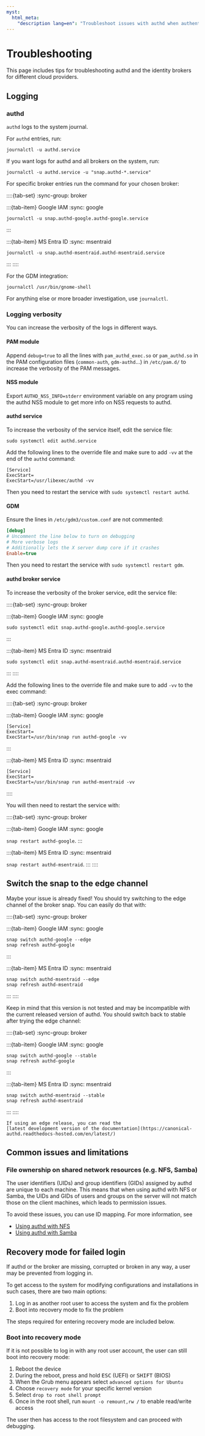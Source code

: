```yaml
---
myst:
  html_meta:
    "description lang=en": "Troubleshoot issues with authd when authenticating Ubuntu devices with cloud identity providers like Google IAM and Microsoft Entra ID."
---
```


# Troubleshooting

This page includes tips for troubleshooting authd and the identity
brokers for different cloud providers.

## Logging

### authd

```authd``` logs to the system journal.

For ```authd``` entries, run:

```shell
journalctl -u authd.service
```

If you want logs for authd and all brokers on the system, run:

```shell
journalctl -u authd.service -u "snap.authd-*.service"
```

For specific broker entries run the command for your chosen broker:

::::{tab-set}
:sync-group: broker

:::{tab-item} Google IAM
:sync: google

```shell
journalctl -u snap.authd-google.authd-google.service
```
:::

:::{tab-item} MS Entra ID
:sync: msentraid

```shell
journalctl -u snap.authd-msentraid.authd-msentraid.service
```
:::
::::


For the GDM integration:

```shell
journalctl /usr/bin/gnome-shell
```

For anything else or more broader investigation, use ```journalctl```.

### Logging verbosity

You can increase the verbosity of the logs in different ways.

#### PAM module

Append ```debug=true``` to all the lines with `pam_authd_exec.so` or `pam_authd.so` in the PAM configuration files (`common-auth`, `gdm-authd`...) in ```/etc/pam.d/``` to increase the verbosity of the PAM messages.

#### NSS module

Export `AUTHD_NSS_INFO=stderr` environment variable on any program using the authd NSS module to get more info on NSS requests to authd.

#### authd service

To increase the verbosity of the service itself, edit the service file:

```shell
sudo systemctl edit authd.service
```

Add the following lines to the override file and make sure to add `-vv` at the end of the `authd` command:

```
[Service]
ExecStart=
ExecStart=/usr/libexec/authd -vv
```

Then you need to restart the service with `sudo systemctl restart authd`.

#### GDM

Ensure the lines in `/etc/gdm3/custom.conf` are not commented:

```ini
[debug]
# Uncomment the line below to turn on debugging
# More verbose logs
# Additionally lets the X server dump core if it crashes
Enable=true
```

Then you need to restart the service with `sudo systemctl restart gdm`.

#### authd broker service


To increase the verbosity of the broker service, edit the service file:

::::{tab-set}
:sync-group: broker

:::{tab-item} Google IAM
:sync: google

```shell
sudo systemctl edit snap.authd-google.authd-google.service
```
:::

:::{tab-item} MS Entra ID
:sync: msentraid

```shell
sudo systemctl edit snap.authd-msentraid.authd-msentraid.service
```
:::
::::

Add the following lines to the override file and make sure to add `-vv` to the exec command:

::::{tab-set}
:sync-group: broker

:::{tab-item} Google IAM
:sync: google

```
[Service]
ExecStart=
ExecStart=/usr/bin/snap run authd-google -vv
```
:::

:::{tab-item} MS Entra ID
:sync: msentraid

```
[Service]
ExecStart=
ExecStart=/usr/bin/snap run authd-msentraid -vv
```
::::

You will then need to restart the service with:

::::{tab-set}
:sync-group: broker

:::{tab-item} Google IAM
:sync: google

`snap restart authd-google`.
:::

:::{tab-item} MS Entra ID
:sync: msentraid

`snap restart authd-msentraid`.
:::
::::

## Switch the snap to the edge channel

Maybe your issue is already fixed! You should try switching to the edge channel of the broker snap. You can easily do that with:

::::{tab-set}
:sync-group: broker

:::{tab-item} Google IAM
:sync: google

```shell
snap switch authd-google --edge
snap refresh authd-google
```
:::

:::{tab-item} MS Entra ID
:sync: msentraid

```shell
snap switch authd-msentraid --edge
snap refresh authd-msentraid
```
:::
::::

Keep in mind that this version is not tested and may be incompatible with the current released version of authd. You should switch back to stable after trying the edge channel:

::::{tab-set}
:sync-group: broker

:::{tab-item} Google IAM
:sync: google

```shell
snap switch authd-google --stable
snap refresh authd-google
```
:::

:::{tab-item} MS Entra ID
:sync: msentraid

```shell
snap switch authd-msentraid --stable
snap refresh authd-msentraid
```
:::
::::

```{note}
If using an edge release, you can read the
[latest development version of the documentation](https://canonical-authd.readthedocs-hosted.com/en/latest/)
```

## Common issues and limitations

### File ownership on shared network resources (e.g. NFS, Samba)

The user identifiers (UIDs) and group identifiers (GIDs) assigned by authd are
unique to each machine. This means that when using authd with NFS or Samba, the
UIDs and GIDs of users and groups on the server will not match those on the
client machines, which leads to permission issues.

To avoid these issues, you can use ID mapping. For more information, see
* [Using authd with NFS](../howto/use-with-nfs)
* [Using authd with Samba](../howto/use-with-samba)

## Recovery mode for failed login

If authd or the broker are missing, corrupted or broken in any way, a user may
be prevented from logging in.

To get access to the system for modifying configurations and installations in
such cases, there are two main options:

1. Log in as another root user to access the system and fix the problem
2. Boot into recovery mode to fix the problem

The steps required for entering recovery mode are included below.

### Boot into recovery mode

If it is not possible to log in with any root user account, the user can still
boot into recovery mode:

1. Reboot the device
2. During the reboot, press and hold <kbd>ESC</kbd> (UEFI) or <kbd>SHIFT</kbd> (BIOS) 
3. When the Grub menu appears select `advanced options for Ubuntu` 
4. Choose `recovery mode` for your specific kernel version
5. Select `drop to root shell prompt`
6. Once in the root shell, run `mount -o remount,rw /` to enable read/write access

The user then has access to the root filesystem and can proceed with debugging.
